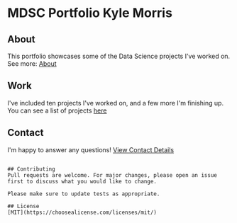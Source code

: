 # MDSC Portfolio Kyle Morris
## About

This portfolio showcases some of the Data Science projects I've worked on.
See more: [About](https://jkylemorris.github.io/MDSC-Portfolio-Kyle-Morris/about)

## Work

I've included ten projects I've worked on, and a few more I'm finishing up. You can see a list of projects [here](https://jkylemorris.github.io/MDSC-Portfolio-Kyle-Morris/projects)

## Contact

I'm happy to answer any questions! [View Contact Details](https://jkylemorris.github.io/MDSC-Portfolio-Kyle-Morris/contact)
```

## Contributing
Pull requests are welcome. For major changes, please open an issue first to discuss what you would like to change.

Please make sure to update tests as appropriate.

## License
[MIT](https://choosealicense.com/licenses/mit/)
